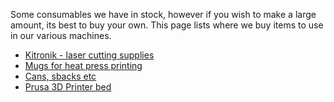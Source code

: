 Some consumables we have in stock, however if you wish to make a large amount, its best to buy your own. This page lists where we buy items to use in our various machines.

* [Kitronik - laser cutting supplies](https://www.kitronik.co.uk/materials.html?acrylic_sheet_size=25)
* [Mugs for heat press printing](https://www.coralgraph.com/sublimation-mugs/white-mugs/11-oz-mugs)
* [Cans, sbacks etc](https://www.booker.co.uk/)
* [Prusa 3D Printer bed](https://shop.prusa3d.com/en/3d-printer-parts/146-replacement-pei-sheet-for-mk2s-ultem.html)